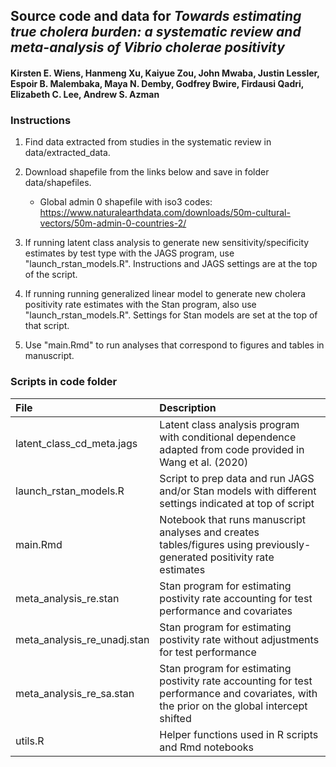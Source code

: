 ## Source code and data for _Towards estimating true cholera burden: a systematic review and meta-analysis of Vibrio cholerae positivity_
#### Kirsten E. Wiens, Hanmeng Xu, Kaiyue Zou, John Mwaba, Justin Lessler, Espoir B. Malembaka, Maya N. Demby, Godfrey Bwire, Firdausi Qadri, Elizabeth C. Lee, Andrew S. Azman



### Instructions

1. Find data extracted from studies in the systematic review in data/extracted_data.
2. Download shapefile from the links below and save in folder data/shapefiles.

    + Global admin 0 shapefile with iso3 codes: https://www.naturalearthdata.com/downloads/50m-cultural-vectors/50m-admin-0-countries-2/

3. If running latent class analysis to generate new sensitivity/specificity estimates by test type with the JAGS program, use "launch_rstan_models.R". Instructions and JAGS settings are at the top of the script.
4. If running running generalized linear model to generate new cholera positivity rate estimates with the Stan program, also use "launch_rstan_models.R". Settings for Stan models are set at the top of that script.
5. Use "main.Rmd" to run analyses that correspond to figures and tables in manuscript.


### Scripts in code folder

| File                       | Description                                                                                                                |
| :------------------------- |:---------------------------------------------------------------------------------------------------------------------------|
| latent_class_cd_meta.jags  | Latent class analysis program with conditional dependence adapted from code provided in Wang et al. (2020)                 |
| launch_rstan_models.R      | Script to prep data and run JAGS and/or Stan models with different settings indicated at top of script                     |
| main.Rmd                   | Notebook that runs manuscript analyses and creates tables/figures using previously-generated positivity rate estimates          |
| meta_analysis_re.stan      | Stan program for estimating postivity rate accounting for test performance and covariates |  
| meta_analysis_re_unadj.stan      | Stan program for estimating postivity rate without adjustments for test performance | 
| meta_analysis_re_sa.stan      | Stan program for estimating postivity rate accounting for test performance and covariates, with the prior on the global intercept shifted | 
| utils.R                    | Helper functions used in R scripts and Rmd notebooks                                                                      |
